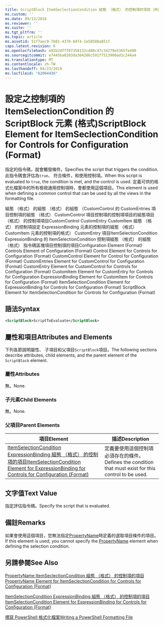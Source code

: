 ```yaml
---
title: ScriptBlock ItemSeclectionCondition 組態 （格式） 的控制項的項目 |Microsoft Docs
ms.custom: ''
ms.date: 09/13/2016
ms.reviewer: ''
ms.suite: ''
ms.tgt_pltfrm: ''
ms.topic: article
ms.assetid: 51f7aec9-7b01-4370-84f4-1e58508a851f
caps.latest.revision: 6
ms.openlocfilehash: e92b2dfff07358132c480c47c34279e5365fe400
ms.sourcegitcommit: e7445ba8203da304286c591ff513900ad1c244a4
ms.translationtype: MT
ms.contentlocale: zh-TW
ms.lasthandoff: 04/23/2019
ms.locfileid: "62064436"
---
```

# <a name="scriptblock-element-for-itemseclectioncondition-for-controls-for-configuration-format"></a><span data-ttu-id="3bc8f-102">設定之控制項的 ItemSelectionCondition 的 ScriptBlock 元素 (格式)</span><span class="sxs-lookup"><span data-stu-id="3bc8f-102">ScriptBlock Element for ItemSeclectionCondition for Controls for Configuration (Format)</span></span>

<span data-ttu-id="3bc8f-103">指定的指令碼，就會觸發條件。</span><span class="sxs-lookup"><span data-stu-id="3bc8f-103">Specifies the script that triggers the condition.</span></span> <span data-ttu-id="3bc8f-104">此指令碼會評估為`true`、 符合條件，和使用控制項。</span><span class="sxs-lookup"><span data-stu-id="3bc8f-104">When this script is evaluated to `true`, the condition is met, and the control is used.</span></span> <span data-ttu-id="3bc8f-105">定義可供的格式化檔案中的所有檢視通用控制項時，會都使用這個項目。</span><span class="sxs-lookup"><span data-stu-id="3bc8f-105">This element is used when defining a common control that can be used by all the views in the formatting file.</span></span>

<span data-ttu-id="3bc8f-106">組態 （格式） 的組態 （格式） 的組態 （CustomControl 的 CustomEntries 項目控制項的組態 （格式） CustomControl 項目控制項的控制項項目的組態項目 （格式） 的控制項項目CustomControl CustomEntry CustomItem 組態 （格式） 的控制項設定 ExpressionBinding 元素的控制項的組態 （格式） CustomItem 元素的控制項的格式） CustomEntry 項目ItemSelectionCondition ExpressionBinding 的 ItemSelectionCondition 控制項組態 （格式） 的組態 （格式） 指令碼區塊項目控制項的項目</span><span class="sxs-lookup"><span data-stu-id="3bc8f-106">Configuration Element (Format) Controls Element of Configuration (Format) Control Element for Controls for Configuration (Format) CustomControl Element for Control for Configuration (Format) CustomEntries Element for CustomControl for Configuration (Format) CustomEntry Element for CustomControl for Controls for Configuration (Format) CustomItem Element for CustomEntry for Controls for Configuration ExpressionBinding Element for CustomItem for Controls for Configuration (Format) ItemSelectionCondition Element for ExpressionBinding for Controls for Configuration (Format) ScriptBlock Element for ItemSelectionCondition for Controls for Configuration (Format)</span></span>

## <a name="syntax"></a><span data-ttu-id="3bc8f-107">語法</span><span class="sxs-lookup"><span data-stu-id="3bc8f-107">Syntax</span></span>

```xml
<ScriptBlock>ScriptToEvaluate</ScriptBlock>
```

## <a name="attributes-and-elements"></a><span data-ttu-id="3bc8f-108">屬性和項目</span><span class="sxs-lookup"><span data-stu-id="3bc8f-108">Attributes and Elements</span></span>

<span data-ttu-id="3bc8f-109">下列各節說明屬性、 子項目和父項目`ScriptBlock`項目。</span><span class="sxs-lookup"><span data-stu-id="3bc8f-109">The following sections describe attributes, child elements, and the parent element of the `ScriptBlock` element.</span></span>

### <a name="attributes"></a><span data-ttu-id="3bc8f-110">屬性</span><span class="sxs-lookup"><span data-stu-id="3bc8f-110">Attributes</span></span>

<span data-ttu-id="3bc8f-111">無。</span><span class="sxs-lookup"><span data-stu-id="3bc8f-111">None.</span></span>

### <a name="child-elements"></a><span data-ttu-id="3bc8f-112">子元素</span><span class="sxs-lookup"><span data-stu-id="3bc8f-112">Child Elements</span></span>

<span data-ttu-id="3bc8f-113">無。</span><span class="sxs-lookup"><span data-stu-id="3bc8f-113">None.</span></span>

### <a name="parent-elements"></a><span data-ttu-id="3bc8f-114">父項目</span><span class="sxs-lookup"><span data-stu-id="3bc8f-114">Parent Elements</span></span>

|<span data-ttu-id="3bc8f-115">項目</span><span class="sxs-lookup"><span data-stu-id="3bc8f-115">Element</span></span>|<span data-ttu-id="3bc8f-116">描述</span><span class="sxs-lookup"><span data-stu-id="3bc8f-116">Description</span></span>|
|-------------|-----------------|
|[<span data-ttu-id="3bc8f-117">ItemSelectionCondition ExpressionBinding 組態 （格式） 的控制項的項目</span><span class="sxs-lookup"><span data-stu-id="3bc8f-117">ItemSelectionCondition Element for ExpressionBinding for Controls for Configuration (Format)</span></span>](./itemselectioncondition-element-for-expressionbinding-for-controls-for-configuration-format.md)|<span data-ttu-id="3bc8f-118">定義要使用這個控制項必須存在的條件。</span><span class="sxs-lookup"><span data-stu-id="3bc8f-118">Defines the condition that must exist for this control to be used.</span></span>|

## <a name="text-value"></a><span data-ttu-id="3bc8f-119">文字值</span><span class="sxs-lookup"><span data-stu-id="3bc8f-119">Text Value</span></span>

<span data-ttu-id="3bc8f-120">指定評估指令碼。</span><span class="sxs-lookup"><span data-stu-id="3bc8f-120">Specify the script that is evaluated.</span></span>

## <a name="remarks"></a><span data-ttu-id="3bc8f-121">備註</span><span class="sxs-lookup"><span data-stu-id="3bc8f-121">Remarks</span></span>

<span data-ttu-id="3bc8f-122">如果會使用這個項目，您無法指定[PropertyName](./propertyname-element-for-itemseclectioncondition-for-controls-for-configuration-format.md)時定義的選取項目條件的項目。</span><span class="sxs-lookup"><span data-stu-id="3bc8f-122">If this element is used, you cannot specify the [PropertyName](./propertyname-element-for-itemseclectioncondition-for-controls-for-configuration-format.md) element when defining the selection condition.</span></span>

## <a name="see-also"></a><span data-ttu-id="3bc8f-123">另請參閱</span><span class="sxs-lookup"><span data-stu-id="3bc8f-123">See Also</span></span>

[<span data-ttu-id="3bc8f-124">PropertyName ItemSeclectionCondition 組態 （格式） 的控制項的項目</span><span class="sxs-lookup"><span data-stu-id="3bc8f-124">PropertyName Element for ItemSeclectionCondition for Controls for Configuration (Format)</span></span>](./propertyname-element-for-itemseclectioncondition-for-controls-for-configuration-format.md)

[<span data-ttu-id="3bc8f-125">ItemSelectionCondition ExpressionBinding 組態 （格式） 的控制項的項目</span><span class="sxs-lookup"><span data-stu-id="3bc8f-125">ItemSelectionCondition Element for ExpressionBinding for Controls for Configuration (Format)</span></span>](./itemselectioncondition-element-for-expressionbinding-for-controls-for-configuration-format.md)

[<span data-ttu-id="3bc8f-126">撰寫 PowerShell 格式化檔案</span><span class="sxs-lookup"><span data-stu-id="3bc8f-126">Writing a PowerShell Formatting File</span></span>](./writing-a-powershell-formatting-file.md)
